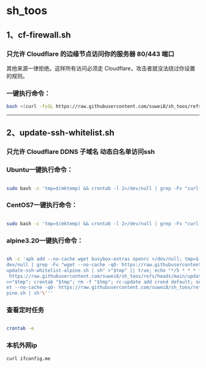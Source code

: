 # sh_toos

## 1、cf-firewall.sh  
### 只允许 Cloudflare 的边缘节点访问你的服务器 80/443 端口
其他来源一律拒绝。这样所有访问必须走 Cloudflare，攻击者就没法绕过你设置的规则。
### 一键执行命令：

```bash
bash <(curl -fsSL https://raw.githubusercontent.com/suwei8/sh_toos/refs/heads/main/cf-firewall.sh)
```

---


## 2、update-ssh-whitelist.sh
### 只允许 Cloudflare DDNS 子域名 动态白名单访问ssh
### Ubuntu一键执行命令：
```bash

sudo bash -c 'tmp=$(mktemp) && crontab -l 2>/dev/null | grep -Fv "curl -fsSL https://raw.githubusercontent.com/suwei8/sh_toos/refs/heads/main/update-ssh-whitelist.sh | bash" >"$tmp" || true; echo "*/5 * * * * /bin/bash -c '\''curl -fsSL https://raw.githubusercontent.com/suwei8/sh_toos/refs/heads/main/update-ssh-whitelist.sh | bash'\''" >>"$tmp"; crontab "$tmp"; rm -f "$tmp"; /bin/bash -c '\''curl -fsSL https://raw.githubusercontent.com/suwei8/sh_toos/refs/heads/main/update-ssh-whitelist.sh | bash'\'''

```

### CentOS7一键执行命令：

```bash

sudo bash -c 'tmp=$(mktemp) && crontab -l 2>/dev/null | grep -Fv "curl -fsSL https://raw.githubusercontent.com/suwei8/sh_toos/refs/heads/main/update-ssh-whitelist-CentOS7.sh | bash" >"$tmp" || true; echo "*/5 * * * * /bin/bash -c '\''curl -fsSL https://raw.githubusercontent.com/suwei8/sh_toos/refs/heads/main/update-ssh-whitelist-CentOS7.sh | bash'\''" >>"$tmp"; crontab "$tmp"; rm -f "$tmp"; /bin/bash -c '\''curl -fsSL https://raw.githubusercontent.com/suwei8/sh_toos/refs/heads/main/update-ssh-whitelist-CentOS7.sh | bash'\'''

```

### alpine3.20一键执行命令：

```bash

sh -c 'apk add --no-cache wget busybox-extras openrc >/dev/null; tmp=$(mktemp); crontab -l 2>/
dev/null | grep -Fv "wget --no-cache -qO- https://raw.githubusercontent.com/suwei8/sh_toos/refs/heads/main/
update-ssh-whitelist-alpine.sh | sh" >"$tmp" || true; echo "*/5 * * * * /bin/sh -c '\''wget --no-cache -qO-
 https://raw.githubusercontent.com/suwei8/sh_toos/refs/heads/main/update-ssh-whitelist-alpine.sh | sh'\''"
>>"$tmp"; crontab "$tmp"; rm -f "$tmp"; rc-update add crond default; service crond start; /bin/sh -c '\''wg
et --no-cache -qO- https://raw.githubusercontent.com/suwei8/sh_toos/refs/heads/main/update-ssh-whitelist-al
pine.sh | sh'\'''


```


### 查看定时任务

```bash

crontab -e

```

### 本机外网ip
```bash
curl ifconfig.me
```

